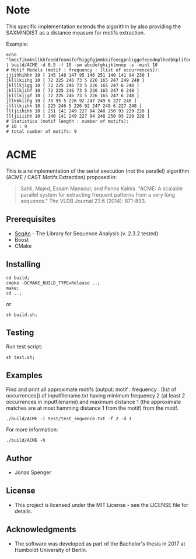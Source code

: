 # Note
This specific implementation extends the algorithm by also providing the SAXMINDIST
as a distance measure for motifs extraction.

Example:
```
echo "lmecfikmkkllkhfeeddfnomifefhiggfgjmmkkifeecgpnliggefeeednplhedbkplifeehdhijmkjijhffcdpmlhfeeimlikkjhjihiebfdfinnkgefjjgfedlpnhfddccooljgeefhjklkggjiiihhhijfjhdadilkjjimmmjihfedcjonmiecegmmjgfedenplgeffbckiilnnlgdddgonkcbkefjjiikmmlkigigijhgebhijjijlkmjkkjhhghffe" | build/ACME -d 0.5 -f 10 -sm abcdefghijklmnop -s -minl 10
# Motif Models (motif : frequency : [list of occurrences]):
jjjihhihhh 10 [ 145 148 147 95 146 251 140 141 94 230 ]
jklllkiihg 10 [ 72 225 246 73 5 226 165 247 249 248 ]
jklllkjigg 10 [ 72 225 246 73 5 226 165 247 6 248 ]
jklllkjihf 10 [ 72 225 246 73 5 226 165 247 6 248 ]
jklllkjjgf 10 [ 72 225 246 73 5 226 165 247 6 248 ]
jllkkkiihg 10 [ 73 95 5 226 92 247 249 6 227 248 ]
jllllkjihh 10 [ 225 246 5 226 92 247 249 6 227 248 ]
llljiihihh 10 [ 251 141 249 227 94 248 250 93 229 228 ]
llljiiiihh 10 [ 140 141 249 227 94 248 250 93 229 228 ]
# Statistics (motif length : number of motifs):
# 10 : 9
# total number of motifs: 9

```

# ACME
This is a reimplementation of the serial execution (not the parallel) algorithm (ACME / CAST Motifs Extraction) proposed in:
> Sahli, Majed, Essam Mansour, and Panos Kalnis. "ACME: A scalable parallel system for extracting frequent patterns from a very long sequence." The VLDB Journal 23.6 (2014): 871-893.

## Prerequisites
* [SeqAn](https://github.com/seqan/seqan) - The Library for Sequence Analysis (v. 2.3.2 tested)
* Boost
* CMake

## Installing
```
cd build;
cmake -DCMAKE_BUILD_TYPE=Release ..;
make;
cd ..;
```
or
```
sh build.sh;
```

## Testing
Run test script:
```
sh test.sh;
```

## Examples
Find and print all approximate motifs (output: motif : frequency : [list of occurrences])
of inputfilename.txt having minimum frequency 2 (at least 2 occurrences in inputfilename)
and maximum distance 1 (the approximate matches are at most hamming distance 1 from the motif)
from the motif.
```
./build/ACME -i test/test_sequence.txt -f 2 -d 1
```

For more information:
```
./build/ACME -h
```

## Author
* Jonas Spenger

## License
* This project is licensed under the MIT License - see the LICENSE file for details.

## Acknowledgments
* The software was developed as part of the Bachelor's thesis in 2017 at Humboldt University of Berlin.
